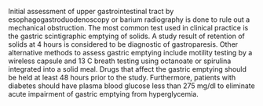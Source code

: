 Initial assessment of upper gastrointestinal tract by esophagogastroduodenoscopy or barium radiography is done to rule out a mechanical obstruction. The most common test used in clinical practice is the gastric scintigraphic emptying of solids. A study result of retention of solids at 4 hours is considered to be diagnostic of gastroparesis. Other alternative methods to assess gastric emptying include motility testing by a wireless capsule and 13 C breath testing using octanoate or spirulina integrated into a solid meal. Drugs that affect the gastric emptying should be held at least 48 hours prior to the study. Furthermore, patients with diabetes should have plasma blood glucose less than 275 mg/dl to eliminate acute impairment of gastric emptying from hyperglycemia.